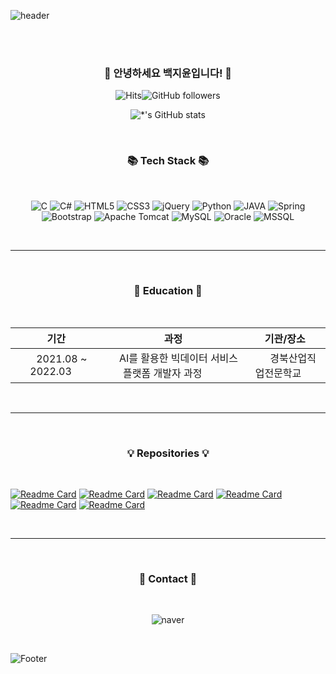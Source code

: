<!--헤더-->
![header](https://capsule-render.vercel.app/api?type=waving&color=5194f0&height=240&section=header&text=Baek%20Ji-Yun&fontSize=90&desc='s%20git&descAlignY=56&descAlign=81&fontColor=fffefe&animation=fadeIn)

<br><br>

<div align="center">

### 🐣 안녕하세요 백지윤입니다! 🐣


<!--방문자 수-->
![Hits](https://hits.seeyoufarm.com/api/count/incr/badge.svg?url=https%3A%2F%2Fgithub.com%2FBaek-JiYun&count_bg=%235C9BF0&title_bg=%233E4565&icon=github.svg&icon_color=%23F0F0F0&title=%EB%B0%A9%EB%AC%B8%EC%9E%90+%EC%88%98&edge_flat=false)![GitHub followers](https://img.shields.io/github/followers/Baek-JiYun) 

![*'s GitHub stats](https://github-readme-stats.vercel.app/api?username=Baek-JiYun&show_icons=true&theme=cynthwave&hide=stars)

</div>

<br>
  
<h3 align="center">📚 Tech Stack 📚</h3>

<br>

<p align="center">
<img alt="C" src="https://img.shields.io/badge/C-0052CC?style=flat-square&logo=c&logoColor=white"/>
<img alt="C#" src="https://img.shields.io/badge/C%23-239120?style=flat-square&logo=c-sharp&logoColor=white"/>
<img alt="HTML5" src="https://img.shields.io/badge/HTML5-E34F26?style=flat-square&logo=html5&logoColor=white"/>
<img alt="CSS3" src="https://img.shields.io/badge/CSS3-1572B6?style=flat-square&logo=css3&logoColor=white"/> 
<img alt="jQuery" src="https://img.shields.io/badge/jQuery-0769AD?style=flat-square&logo=jquery&logoColor=white"/>
<img alt="Python" src="https://img.shields.io/badge/Python-3776AB?style=flat-square&logo=python&logoColor=white"/>
<img alt="JAVA" src="https://img.shields.io/badge/Java-007396?style=flat-square&logo=java&logoColor=white"/>
<img alt="Spring" src="https://img.shields.io/badge/Spring-6DB33F?style=flat-square&logo=spring&logoColor=white"/>
<img alt="Bootstrap" src="https://img.shields.io/badge/Bootstrap-7952B3?style=flat-square&logo=bootstrap&logoColor=white"/>
<img alt="Apache Tomcat" src="https://img.shields.io/badge/Apache Tomcat-F8DC75?style=flat-square&logo=apachetomcat&logoColor=black"/>
<img alt="MySQL" src="https://img.shields.io/badge/MySQL-%2300f.svg?style=flat-square&logo=mysql&logoColor=white"/> 
<img alt="Oracle" src ="https://img.shields.io/badge/Oracle-%23F00000.svg?style=flat-square&logo=oracle&logoColor=white" />
<img alt="MSSQL" src ="https://img.shields.io/badge/MsSQL-CC2927?style=flat-square&logo=microsoft SQL Server&logoColor=white" />
  
  </p>
  <br>
  
***

<br>
<h3 align ="center">📖 Education 📖</h3>

<br>

  
  
|        기간      |           과정          |       기관/장소       |
|  :-------:  |  :--------:  |  :--------:  |
| &nbsp;&nbsp;&nbsp; 2021.08 ~ 2022.03 &nbsp;&nbsp;&nbsp;| &nbsp;&nbsp;&nbsp; AI를 활용한 빅데이터 서비스 플랫폼 개발자 과정 &nbsp;&nbsp;&nbsp;&nbsp;&nbsp;&nbsp;&nbsp; | &nbsp;&nbsp;&nbsp;&nbsp;&nbsp; 경북산업직업전문학교 &nbsp;&nbsp;&nbsp;&nbsp; |

  
<br>

***

<br>

<h3 align="center">💡 Repositories 💡</h3>

<br>

[![Readme Card](https://github-readme-stats.vercel.app/api/pin/?username=gyu-hwan&repo=Ai3_GaTeam_lottery)](https://github.com/gyu-hwan/Ai3_GaTeam_lottery)
[![Readme Card](https://github-readme-stats.vercel.app/api/pin/?username=Baek-JiYun&repo=JSP_TeamProject)](https://github.com/Baek-JiYun/JSP_TeamProject)
[![Readme Card](https://github-readme-stats.vercel.app/api/pin/?username=Baek-JiYun&repo=Java_TeamProject)](https://github.com/Baek-JiYun/Java_TeamProject)
[![Readme Card](https://github-readme-stats.vercel.app/api/pin/?username=Baek-JiYun&repo=Java_PC_Project)](https://github.com/Baek-JiYun/Java_PC_Project)
[![Readme Card](https://github-readme-stats.vercel.app/api/pin/?username=Baek-JiYun&repo=C_Sharp_TeamProject)](https://github.com/Baek-JiYun/C_Sharp_TeamProject)
[![Readme Card](https://github-readme-stats.vercel.app/api/pin/?username=Baek-JiYun&repo=C_Sharp_Book)](https://github.com/Baek-JiYun/C_Sharp_Book)

<br>

***

<br>

<h3 align="center">💌 Contact 💌</h3>

<br>

<p align="center">
<img alt="naver" src="https://img.shields.io/badge/skflahwk@naver.com-03C75A?style=flat&logo=Naver&logoColor=white"/>

  </p>
<br>

![Footer](https://capsule-render.vercel.app/api?type=waving&color=5194f0&height=100&section=footer)

